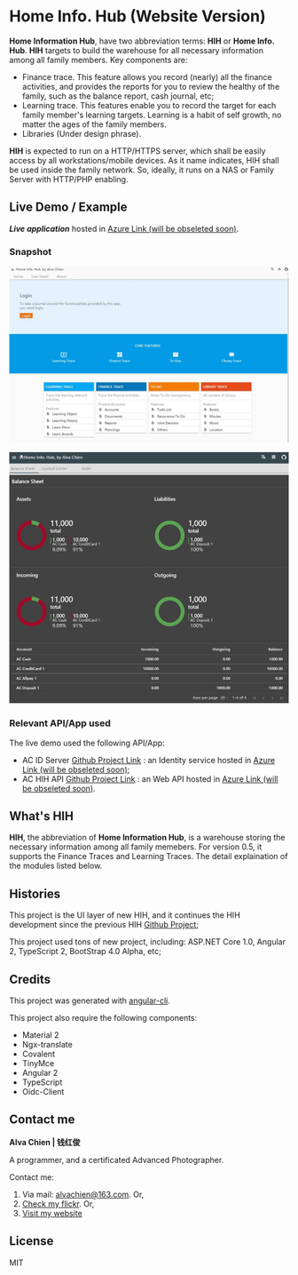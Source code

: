 # Home Info. Hub (Website Version)
**Home Information Hub**, have two abbreviation terms: **HIH** or **Home Info. Hub**. **HIH** targets to build the warehouse for all necessary information among all family members. Key components are:
- Finance trace. This feature allows you record (nearly) all the finance activities, and provides the reports for you to review the healthy of the family, such as the balance report, cash journal, etc;
- Learning trace. This features enable you to record the target for each family member's learning targets. Learning is a habit of self growth, no matter the ages of the family members.
- Libraries (Under design phrase). 

**HIH** is expected to run on a HTTP/HTTPS server, which shall be easily access by all workstations/mobile devices. 
As it name indicates, HIH shall be used inside the family network. So, ideally, it runs on a NAS or Family Server with HTTP/PHP enabling.  

## Live Demo / Example
***Live application***  hosted in [Azure Link (will be obseleted soon)](http://achihui.azurewebsites.net).

### Snapshot
![Image of Index page](https://github.com/alvachien/achihui/blob/master/docs/images/index.JPG)

![Image of Finance report](https://github.com/alvachien/achihui/blob/master/docs/images/finance_report.JPG)


### Relevant API/App used
The live demo used the following API/App:
- AC ID Server [Github Project Link](https://github.com/alvachien/acidserver) : an Identity service hosted in [Azure Link (will be obseleted soon)](http://acidserver.azurewebsites.net);
- AC HIH API [Github Project Link](https://github.com/alvachien/achihapi) : an Web API hosted in [Azure Link (will be obseleted soon)](http://achihapi.azurewebsites.net).


## What's HIH
**HIH**, the abbreviation of **Home Information Hub**, is a warehouse storing the necessary information among all family memebers.
For version 0.5, it supports the Finance Traces and Learning Traces. The detail explaination of the modules listed below. 

## Histories
This project is the UI layer of new HIH, and it continues the HIH development since the previous HIH [Github Project](https://github.com/alvachien/hih);

This project used tons of new project, including: ASP.NET Core 1.0, Angular 2, TypeScript 2, BootStrap 4.0 Alpha, etc;

## Credits
This project was generated with [angular-cli](https://github.com/angular/angular-cli).

This project also require the following components:
* Material 2
* Ngx-translate
* Covalent
* TinyMce
* Angular 2
* TypeScript
* Oidc-Client

## Contact me
**Alva Chien | 钱红俊**

A programmer, and a certificated Advanced Photographer.  
 
Contact me:

1. Via mail: alvachien@163.com. Or,
2. [Check my flickr](http://www.flickr.com/photos/alvachien). Or,
3. [Visit my website](http://www.alvachien.com)
 
## License
MIT
